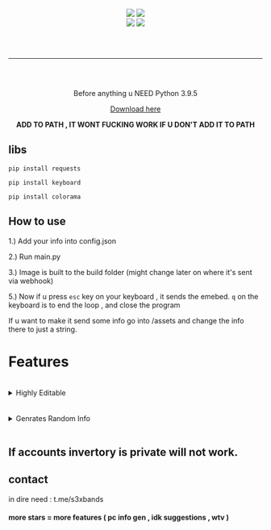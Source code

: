 <br>
<div align="center">
    <img src="https://img.shields.io/github/languages/top/scoobyluvs/Fake-img-logger?color=%23000000">
    <img src="https://img.shields.io/github/stars/scoobyluvs/Fake-img-logger?color=%23000000&logoColor=%23000000">
    <br>
    <img src="https://img.shields.io/github/commit-activity/w/scoobyluvs/Fake-img-logger?color=%23000000"> 
    <img src="https://img.shields.io/github/last-commit/scoobyluvs/Fake-img-logger?color=%23000000&logoColor=%23000000">
</div>
<hr style="border-radius: 2%; margin-top: 60px; margin-bottom: 60px;" noshade="" size="20" width="100%">


<div align="center">
Before anything u NEED Python 3.9.5 

<a href="https://www.python.org/downloads/release/python-395/"> Download here </a>

**ADD TO PATH , IT WONT FUCKING WORK IF U DON'T ADD IT TO PATH**
</div>

## libs 

` pip install requests `

` pip install keyboard `

` pip install colorama `


## How to use



1.) Add your info into config.json

2.) Run main.py

3.) Image is built to the build folder (might change later on where it's sent via webhook)

5.) Now if u press `esc` key on your keyboard , it sends the emebed. `q` on the keyboard is to end the loop , and close the program 

If u want to make it send some info go into /assets and change the info there to just a string.


# Features 

<br>
<details>
    <summary>Highly Editable</summary>
    <ul>
        
        - Edit the webhooks name
        
        - Edit the bot's profile
        
        - Edit the programs name
        
        - Edit the creators name
        
        - Edit the emebed
        
        - Whats it sends
        
</details>
<br>

<br>
<details>
    <summary>Genrates Random Info</summary>
    <ul>
        
        - Roblox info :
            - Cookie
            - Robux (pending robux)
            - Password
            - Pin
            - Also grabs real info such as rap, freinds , followers , following...
        
        - Network :
            - IP
            - Region
            - Country 
            - Timezone
            ( it generates the region , country , timezone , base off the ip)
        
        - Discord :
            - Nirto (Day's left)
            - Billing
            - Token 
            - Email 
            - Phone
        
        - Password emebed
            - Browser's cookies
            - Brower's password
            - Broswer's wallet
            - Browser's history

   </details>
<br>


## If accounts invertory is private will not work.

## contact  

in dire need : t.me/s3xbands    
    
#### more stars = more features ( pc info gen , idk suggestions , wtv )
